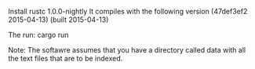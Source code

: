 Install rustc 1.0.0-nightly
It compiles with the following version (47def3ef2 2015-04-13) (built 2015-04-13)

The run:
cargo run

Note:
The softawre assumes that you have a directory called data with all the text
files that are to be indexed.
